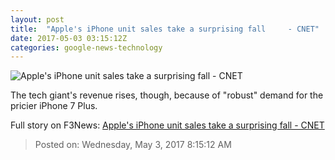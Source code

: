 ```yaml
---
layout: post
title:  "Apple's iPhone unit sales take a surprising fall     - CNET"
date: 2017-05-03 03:15:12Z
categories: google-news-technology
---
```


![Apple's iPhone unit sales take a surprising fall     - CNET](https://cnet2.cbsistatic.com/img/ozR5cahjr9VewaDihKxHo4L2p90=/670x503/2017/04/05/8db44203-80e4-4c4c-bd14-0a4aad985e3e/iphone-7-red-product-rojo-fotos-4.jpg)

The tech giant's revenue rises, though, because of "robust" demand for the pricier iPhone 7 Plus.


Full story on F3News: [Apple's iPhone unit sales take a surprising fall     - CNET](http://www.f3nws.com/n/fbj2JF)

> Posted on: Wednesday, May 3, 2017 8:15:12 AM
